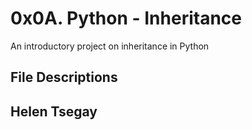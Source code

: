 # 0x0A. Python - Inheritance
An introductory project on inheritance in Python
## File Descriptions
## Helen Tsegay
